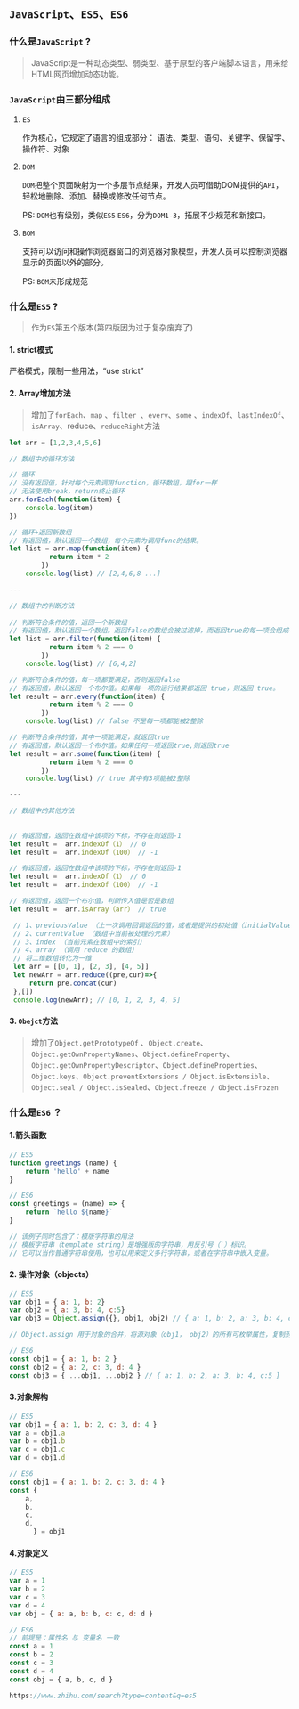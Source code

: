 ## `JavaScript`、`ES5`、`ES6`

### 什么是`JavaScript` ?

> JavaScript是一种动态类型、弱类型、基于原型的客户端脚本语言，用来给HTML网页增加动态功能。
>
> [^动态类型]: 这个变量*是动态*的,*类型是*随时可以被更改的。**运行时才知道一个变量类型的叫做动态类型**。
> [^动态类型]: 在运行时确定数据类型。变量使用之前不需要类型声明，通常变量的类型是被赋值的那个值的类型。
> [^静态类型]: 这个变量是静态的，类型是不可被更改的。编译时就知道变量类型的是静态类型。
> [^强类型]: 不允许隐式转换的是强类型。
> [^弱类型]: 允许隐式转换的是弱类型。
> [^弱类型]: 计算时可以不同类型之间对使用者透明地隐式转换，即使类型不正确，也能通过隐式转换来得到正确的类型。
> [^原型]: 新对象继承对象（作为模版），将自身的属性共享给新对象，模版对象称为原型。这样新对象实例化后不但可以享有自己创建时和运行时定义的属性，而且可以享有原型对象的属性。

### `JavaScript`由三部分组成

1. `ES`

   作为核心，它规定了语言的组成部分： 语法、类型、语句、关键字、保留字、操作符、对象

2. `DOM`

   `DOM`把整个页面映射为一个多层节点结果，开发人员可借助DOM提供的`API`，轻松地删除、添加、替换或修改任何节点。

   PS: `DOM`也有级别，类似`ES5` `ES6`，分为`DOM1-3`，拓展不少规范和新接口。

3. `BOM`

   支持可以访问和操作浏览器窗口的浏览器对象模型，开发人员可以控制浏览器显示的页面以外的部分。

   PS: `BOM`未形成规范

### 什么是`ES5` ?

> 作为`ES`第五个版本(第四版因为过于复杂废弃了)

#### 1. strict模式

严格模式，限制一些用法，“use strict”

#### 2. Array增加方法

> 增加了`forEach`、`map` 、`filter `、`every`、`some` 、`indexOf`、`lastIndexOf`、`isArray`、reduce、`reduceRight`方法

```js
let arr = [1,2,3,4,5,6]

// 数组中的循环方法

// 循环
// 没有返回值，针对每个元素调用function，循环数组，跟for一样
// 无法使用break，return终止循环
arr.forEach(function(item) {
    console.log(item) 
})

// 循环+返回新数组
// 有返回值，默认返回一个数组，每个元素为调用func的结果。
let list = arr.map(function(item) {
          return item * 2
        })
	console.log(list) // [2,4,6,8 ...]

---

// 数组中的判断方法
        
// 判断符合条件的值，返回一个新数组
// 有返回值，默认返回一个数组。返回false的数组会被过滤掉，而返回true的每一项会组成一个数组被整体返回。
let list = arr.filter(function(item) {
          return item % 2 === 0
        })
	console.log(list) // [6,4,2]

// 判断符合条件的值，每一项都要满足，否则返回false
// 有返回值，默认返回一个布尔值。如果每一项的运行结果都返回 true，则返回 true。
let result = arr.every(function(item) {
          return item % 2 === 0
        })
	console.log(list) // false 不是每一项都能被2整除

// 判断符合条件的值，其中一项能满足，就返回true
// 有返回值，默认返回一个布尔值。如果任何一项返回true,则返回true
let result = arr.some(function(item) {
          return item % 2 === 0
        })
	console.log(list) // true 其中有3项能被2整除

---

// 数组中的其他方法
        
        
// 有返回值，返回在数组中该项的下标，不存在则返回-1
let result =  arr.indexOf（1） // 0
let result =  arr.indexOf（100） // -1

// 有返回值，返回在数组中该项的下标，不存在则返回-1
let result =  arr.indexOf（1） // 0
let result =  arr.indexOf（100） // -1

// 有返回值，返回一个布尔值，判断传入值是否是数组
let result =  arr.isArray（arr） // true

 // 1、previousValue （上一次调用回调返回的值，或者是提供的初始值（initialValue））
 // 2、currentValue （数组中当前被处理的元素）
 // 3、index （当前元素在数组中的索引）
 // 4、array （调用 reduce 的数组）
 // 将二维数组转化为一维
 let arr = [[0, 1], [2, 3], [4, 5]]
 let newArr = arr.reduce((pre,cur)=>{
     return pre.concat(cur)
 },[])
 console.log(newArr); // [0, 1, 2, 3, 4, 5]


```

#### 3. `Obejct`方法

> 增加了`Object.getPrototypeOf` 、`Object.create`、`Object.getOwnPropertyNames`、`Object.defineProperty`、`Object.getOwnPropertyDescriptor`、`Object.defineProperties`、`Object.keys`、`Object.preventExtensions / Object.isExtensible`、`Object.seal / Object.isSealed`、`Object.freeze / Object.isFrozen` 

### 什么是`ES6` ？

#### 1.箭头函数

```js
// ES5
function greetings (name) {
    return 'hello' + name
}

// ES6
const greetings = (name) => {
    return `hello ${name}`
}

// 该例子同时包含了：模版字符串的用法
// 模板字符串（template string）是增强版的字符串，用反引号（`）标识。
// 它可以当作普通字符串使用，也可以用来定义多行字符串，或者在字符串中嵌入变量。

```

#### 2. 操作对象（objects）

``` js
// ES5 
var obj1 = { a: 1, b: 2}
var obj2 = { a: 3, b: 4, c:5}
var obj3 = Object.assign({}, obj1, obj2) // { a: 1, b: 2, a: 3, b: 4, c:5 }

// Object.assign 用于对象的合并，将源对象（obj1， obj2）的所有可枚举属性，复制到目标对象（obj3）

// ES6
const obj1 = { a: 1, b: 2 }
const obj2 = { a: 2, c: 3, d: 4 }
const obj3 = { ...obj1, ...obj2 } // { a: 1, b: 2, a: 3, b: 4, c:5 }

```

#### 3.对象解构 

```js
// ES5
var obj1 = { a: 1, b: 2, c: 3, d: 4 }
var a = obj1.a
var b = obj1.b
var c = obj1.c
var d = obj1.d

// ES6
const obj1 = { a: 1, b: 2, c: 3, d: 4 }
const {
    a,
    b,
    c,
    d,
      } = obj1

```

#### 4.对象定义

```js
// ES5
var a = 1
var b = 2
var c = 3
var d = 4
var obj = { a: a, b: b, c: c, d: d }

// ES6
// 前提是：属性名 与 变量名 一致
const a = 1
const b = 2
const c = 3
const d = 4
const obj = { a, b, c, d }

https://www.zhihu.com/search?type=content&q=es5
```


